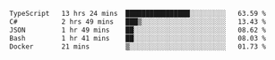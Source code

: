 <!--START_SECTION:waka-->

```txt
TypeScript   13 hrs 24 mins  ████████████████░░░░░░░░░   63.59 %
C#           2 hrs 49 mins   ███▒░░░░░░░░░░░░░░░░░░░░░   13.43 %
JSON         1 hr 49 mins    ██░░░░░░░░░░░░░░░░░░░░░░░   08.62 %
Bash         1 hr 41 mins    ██░░░░░░░░░░░░░░░░░░░░░░░   08.03 %
Docker       21 mins         ▒░░░░░░░░░░░░░░░░░░░░░░░░   01.73 %
```

<!--END_SECTION:waka-->